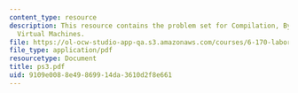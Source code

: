 ```yaml
---
content_type: resource
description: This resource contains the problem set for Compilation, Bytecode, and
  Virtual Machines.
file: https://ol-ocw-studio-app-qa.s3.amazonaws.com/courses/6-170-laboratory-in-software-engineering-fall-2005/9109e0088e49869914da3610d2f8e661_ps3.pdf
file_type: application/pdf
resourcetype: Document
title: ps3.pdf
uid: 9109e008-8e49-8699-14da-3610d2f8e661
---
```

